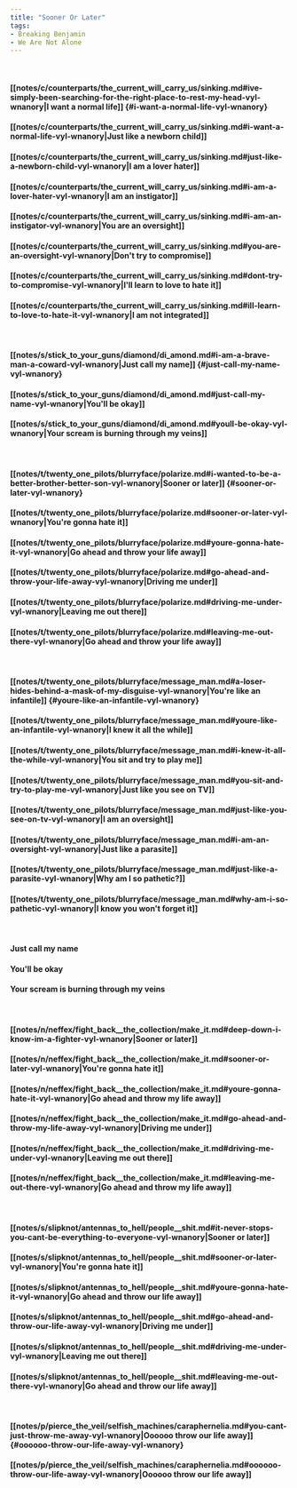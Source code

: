 ```yaml
---
title: "Sooner Or Later"
tags:
- Breaking Benjamin
- We Are Not Alone
---
```

&nbsp;
#### [[notes/c/counterparts/the_current_will_carry_us/sinking.md#ive-simply-been-searching-for-the-right-place-to-rest-my-head-vyl-wnanory|I want a normal life]] {#i-want-a-normal-life-vyl-wnanory}
#### [[notes/c/counterparts/the_current_will_carry_us/sinking.md#i-want-a-normal-life-vyl-wnanory|Just like a newborn child]]
#### [[notes/c/counterparts/the_current_will_carry_us/sinking.md#just-like-a-newborn-child-vyl-wnanory|I am a lover hater]]
#### [[notes/c/counterparts/the_current_will_carry_us/sinking.md#i-am-a-lover-hater-vyl-wnanory|I am an instigator]]
#### [[notes/c/counterparts/the_current_will_carry_us/sinking.md#i-am-an-instigator-vyl-wnanory|You are an oversight]]
#### [[notes/c/counterparts/the_current_will_carry_us/sinking.md#you-are-an-oversight-vyl-wnanory|Don't try to compromise]]
#### [[notes/c/counterparts/the_current_will_carry_us/sinking.md#dont-try-to-compromise-vyl-wnanory|I'll learn to love to hate it]]
#### [[notes/c/counterparts/the_current_will_carry_us/sinking.md#ill-learn-to-love-to-hate-it-vyl-wnanory|I am not integrated]]
&nbsp;
#### [[notes/s/stick_to_your_guns/diamond/di_amond.md#i-am-a-brave-man-a-coward-vyl-wnanory|Just call my name]] {#just-call-my-name-vyl-wnanory}
#### [[notes/s/stick_to_your_guns/diamond/di_amond.md#just-call-my-name-vyl-wnanory|You'll be okay]]
#### [[notes/s/stick_to_your_guns/diamond/di_amond.md#youll-be-okay-vyl-wnanory|Your scream is burning through my veins]]
&nbsp;
#### [[notes/t/twenty_one_pilots/blurryface/polarize.md#i-wanted-to-be-a-better-brother-better-son-vyl-wnanory|Sooner or later]] {#sooner-or-later-vyl-wnanory}
#### [[notes/t/twenty_one_pilots/blurryface/polarize.md#sooner-or-later-vyl-wnanory|You're gonna hate it]]
#### [[notes/t/twenty_one_pilots/blurryface/polarize.md#youre-gonna-hate-it-vyl-wnanory|Go ahead and throw your life away]]
#### [[notes/t/twenty_one_pilots/blurryface/polarize.md#go-ahead-and-throw-your-life-away-vyl-wnanory|Driving me under]]
#### [[notes/t/twenty_one_pilots/blurryface/polarize.md#driving-me-under-vyl-wnanory|Leaving me out there]]
#### [[notes/t/twenty_one_pilots/blurryface/polarize.md#leaving-me-out-there-vyl-wnanory|Go ahead and throw your life away]]
&nbsp;
#### [[notes/t/twenty_one_pilots/blurryface/message_man.md#a-loser-hides-behind-a-mask-of-my-disguise-vyl-wnanory|You're like an infantile]] {#youre-like-an-infantile-vyl-wnanory}
#### [[notes/t/twenty_one_pilots/blurryface/message_man.md#youre-like-an-infantile-vyl-wnanory|I knew it all the while]]
#### [[notes/t/twenty_one_pilots/blurryface/message_man.md#i-knew-it-all-the-while-vyl-wnanory|You sit and try to play me]]
#### [[notes/t/twenty_one_pilots/blurryface/message_man.md#you-sit-and-try-to-play-me-vyl-wnanory|Just like you see on TV]]
#### [[notes/t/twenty_one_pilots/blurryface/message_man.md#just-like-you-see-on-tv-vyl-wnanory|I am an oversight]]
#### [[notes/t/twenty_one_pilots/blurryface/message_man.md#i-am-an-oversight-vyl-wnanory|Just like a parasite]]
#### [[notes/t/twenty_one_pilots/blurryface/message_man.md#just-like-a-parasite-vyl-wnanory|Why am I so pathetic?]]
#### [[notes/t/twenty_one_pilots/blurryface/message_man.md#why-am-i-so-pathetic-vyl-wnanory|I know you won't forget it]]
&nbsp;
#### Just call my name
#### You'll be okay
#### Your scream is burning through my veins
&nbsp;
#### [[notes/n/neffex/fight_back__the_collection/make_it.md#deep-down-i-know-im-a-fighter-vyl-wnanory|Sooner or later]]
#### [[notes/n/neffex/fight_back__the_collection/make_it.md#sooner-or-later-vyl-wnanory|You're gonna hate it]]
#### [[notes/n/neffex/fight_back__the_collection/make_it.md#youre-gonna-hate-it-vyl-wnanory|Go ahead and throw my life away]]
#### [[notes/n/neffex/fight_back__the_collection/make_it.md#go-ahead-and-throw-my-life-away-vyl-wnanory|Driving me under]]
#### [[notes/n/neffex/fight_back__the_collection/make_it.md#driving-me-under-vyl-wnanory|Leaving me out there]]
#### [[notes/n/neffex/fight_back__the_collection/make_it.md#leaving-me-out-there-vyl-wnanory|Go ahead and throw my life away]]
&nbsp;
#### [[notes/s/slipknot/antennas_to_hell/people__shit.md#it-never-stops-you-cant-be-everything-to-everyone-vyl-wnanory|Sooner or later]]
#### [[notes/s/slipknot/antennas_to_hell/people__shit.md#sooner-or-later-vyl-wnanory|You're gonna hate it]]
#### [[notes/s/slipknot/antennas_to_hell/people__shit.md#youre-gonna-hate-it-vyl-wnanory|Go ahead and throw our life away]]
#### [[notes/s/slipknot/antennas_to_hell/people__shit.md#go-ahead-and-throw-our-life-away-vyl-wnanory|Driving me under]]
#### [[notes/s/slipknot/antennas_to_hell/people__shit.md#driving-me-under-vyl-wnanory|Leaving me out there]]
#### [[notes/s/slipknot/antennas_to_hell/people__shit.md#leaving-me-out-there-vyl-wnanory|Go ahead and throw our life away]]
&nbsp;
#### [[notes/p/pierce_the_veil/selfish_machines/caraphernelia.md#you-cant-just-throw-me-away-vyl-wnanory|Oooooo throw our life away]] {#oooooo-throw-our-life-away-vyl-wnanory}
#### [[notes/p/pierce_the_veil/selfish_machines/caraphernelia.md#oooooo-throw-our-life-away-vyl-wnanory|Oooooo throw our life away]]
